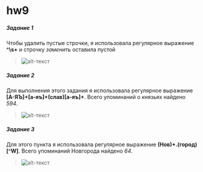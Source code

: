 # hw9


##### Задание 1

Чтобы удалить пустые строчки, я использовала регулярное выражение **^\s+** и строчку *заменить* оставила пустой
>![alt-текст](https://pp.userapi.com/c846124/v846124168/65950/hjcg20_5QVw.jpg)

##### Задание 2

Для выполнения этого задания я использовала регулярное выражение **[А-ЯЪ]+[а-яъ]+(слав)[а-яъ]+**. Всего упоминаний о князьях найдено *594*.
>![alt-текст](https://pp.userapi.com/c846124/v846124168/65957/ehOzcD7MgYs.jpg)

##### Задание 3

Для этого пункта я использовала регулярное выражение **(Нов)+.(город)[^W]**. Всего упоминаний Новгорода найдено *64*.
>![alt-текст](https://pp.userapi.com/c846124/v846124168/65970/Tlvb57h3JiU.jpg)
